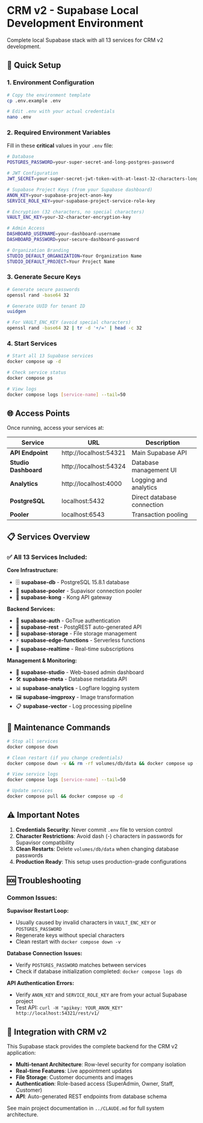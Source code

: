 # CRM v2 - Supabase Local Development Environment

Complete local Supabase stack with all 13 services for CRM v2 development.

## 🚀 Quick Setup

### 1. Environment Configuration
```bash
# Copy the environment template
cp .env.example .env

# Edit .env with your actual credentials
nano .env
```

### 2. Required Environment Variables

Fill in these **critical** values in your `.env` file:

```bash
# Database
POSTGRES_PASSWORD=your-super-secret-and-long-postgres-password

# JWT Configuration  
JWT_SECRET=your-super-secret-jwt-token-with-at-least-32-characters-long

# Supabase Project Keys (from your Supabase dashboard)
ANON_KEY=your-supabase-project-anon-key
SERVICE_ROLE_KEY=your-supabase-project-service-role-key

# Encryption (32 characters, no special characters)
VAULT_ENC_KEY=your-32-character-encryption-key

# Admin Access
DASHBOARD_USERNAME=your-dashboard-username
DASHBOARD_PASSWORD=your-secure-dashboard-password

# Organization Branding
STUDIO_DEFAULT_ORGANIZATION=Your Organization Name
STUDIO_DEFAULT_PROJECT=Your Project Name
```

### 3. Generate Secure Keys

```bash
# Generate secure passwords
openssl rand -base64 32

# Generate UUID for tenant ID
uuidgen

# For VAULT_ENC_KEY (avoid special characters)
openssl rand -base64 32 | tr -d '+/=' | head -c 32
```

### 4. Start Services

```bash
# Start all 13 Supabase services
docker compose up -d

# Check service status
docker compose ps

# View logs
docker compose logs [service-name] --tail=50
```

## 🌐 Access Points

Once running, access your services at:

| Service | URL | Description |
|---------|-----|-------------|
| **API Endpoint** | http://localhost:54321 | Main Supabase API |
| **Studio Dashboard** | http://localhost:54324 | Database management UI |
| **Analytics** | http://localhost:4000 | Logging and analytics |
| **PostgreSQL** | localhost:5432 | Direct database connection |
| **Pooler** | localhost:6543 | Transaction pooling |

## 📋 Services Overview

### ✅ All 13 Services Included:

**Core Infrastructure:**
- 🗄️ **supabase-db** - PostgreSQL 15.8.1 database
- 🔗 **supabase-pooler** - Supavisor connection pooler  
- 🚪 **supabase-kong** - Kong API gateway

**Backend Services:**
- 🔐 **supabase-auth** - GoTrue authentication
- 🔌 **supabase-rest** - PostgREST auto-generated API
- 📂 **supabase-storage** - File storage management
- ⚡ **supabase-edge-functions** - Serverless functions
- 🔄 **supabase-realtime** - Real-time subscriptions

**Management & Monitoring:**
- 📱 **supabase-studio** - Web-based admin dashboard
- 🛠️ **supabase-meta** - Database metadata API  
- 📊 **supabase-analytics** - Logflare logging system
- 🖼️ **supabase-imgproxy** - Image transformation
- 📋 **supabase-vector** - Log processing pipeline

## 🔧 Maintenance Commands

```bash
# Stop all services
docker compose down

# Clean restart (if you change credentials)
docker compose down -v && rm -rf volumes/db/data && docker compose up -d

# View service logs
docker compose logs [service-name] --tail=50

# Update services
docker compose pull && docker compose up -d
```

## ⚠️ Important Notes

1. **Credentials Security**: Never commit `.env` file to version control
2. **Character Restrictions**: Avoid dash (-) characters in passwords for Supavisor compatibility  
3. **Clean Restarts**: Delete `volumes/db/data` when changing database passwords
4. **Production Ready**: This setup uses production-grade configurations

## 🆘 Troubleshooting

### Common Issues:

**Supavisor Restart Loop:**
- Usually caused by invalid characters in `VAULT_ENC_KEY` or `POSTGRES_PASSWORD`
- Regenerate keys without special characters
- Clean restart with `docker compose down -v`

**Database Connection Issues:**
- Verify `POSTGRES_PASSWORD` matches between services
- Check if database initialization completed: `docker compose logs db`

**API Authentication Errors:**
- Verify `ANON_KEY` and `SERVICE_ROLE_KEY` are from your actual Supabase project
- Test API: `curl -H "apikey: YOUR_ANON_KEY" http://localhost:54321/rest/v1/`

## 🔗 Integration with CRM v2

This Supabase stack provides the complete backend for the CRM v2 application:

- **Multi-tenant Architecture**: Row-level security for company isolation
- **Real-time Features**: Live appointment updates
- **File Storage**: Customer documents and images
- **Authentication**: Role-based access (SuperAdmin, Owner, Staff, Customer)
- **API**: Auto-generated REST endpoints from database schema

See main project documentation in `../CLAUDE.md` for full system architecture.
